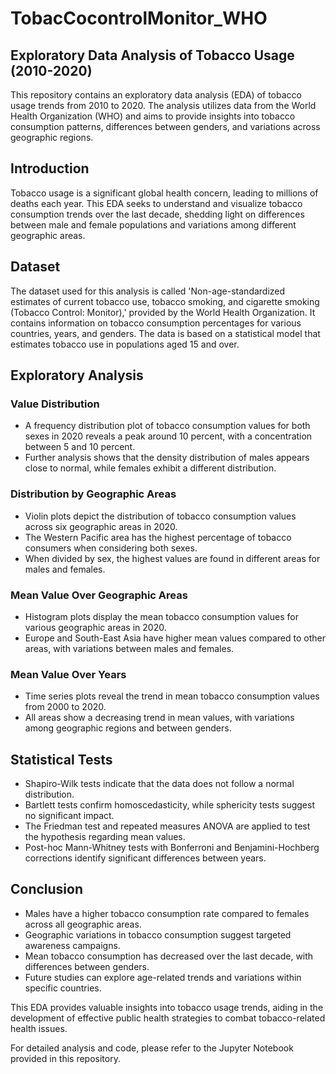 # TobacCocontrolMonitor_WHO
Exploratory Data Analysis of Tobacco Usage (2010-2020)
------------------------------------------------------
This repository contains an exploratory data analysis (EDA) of tobacco usage trends from 2010 to 2020. The analysis utilizes data from the World Health Organization (WHO) and aims to provide insights into tobacco consumption patterns, differences between genders, and variations across geographic regions.

## Introduction

Tobacco usage is a significant global health concern, leading to millions of deaths each year. This EDA seeks to understand and visualize tobacco consumption trends over the last decade, shedding light on differences between male and female populations and variations among different geographic areas.

## Dataset

The dataset used for this analysis is called 'Non-age-standardized estimates of current tobacco use, tobacco smoking, and cigarette smoking (Tobacco Control: Monitor),' provided by the World Health Organization. It contains information on tobacco consumption percentages for various countries, years, and genders. The data is based on a statistical model that estimates tobacco use in populations aged 15 and over.

## Exploratory Analysis

### Value Distribution

- A frequency distribution plot of tobacco consumption values for both sexes in 2020 reveals a peak around 10 percent, with a concentration between 5 and 10 percent.
- Further analysis shows that the density distribution of males appears close to normal, while females exhibit a different distribution.

### Distribution by Geographic Areas

- Violin plots depict the distribution of tobacco consumption values across six geographic areas in 2020.
- The Western Pacific area has the highest percentage of tobacco consumers when considering both sexes.
- When divided by sex, the highest values are found in different areas for males and females.

### Mean Value Over Geographic Areas

- Histogram plots display the mean tobacco consumption values for various geographic areas in 2020.
- Europe and South-East Asia have higher mean values compared to other areas, with variations between males and females.

### Mean Value Over Years

- Time series plots reveal the trend in mean tobacco consumption values from 2000 to 2020.
- All areas show a decreasing trend in mean values, with variations among geographic regions and between genders.

## Statistical Tests

- Shapiro-Wilk tests indicate that the data does not follow a normal distribution.
- Bartlett tests confirm homoscedasticity, while sphericity tests suggest no significant impact.
- The Friedman test and repeated measures ANOVA are applied to test the hypothesis regarding mean values.
- Post-hoc Mann-Whitney tests with Bonferroni and Benjamini-Hochberg corrections identify significant differences between years.

## Conclusion

- Males have a higher tobacco consumption rate compared to females across all geographic areas.
- Geographic variations in tobacco consumption suggest targeted awareness campaigns.
- Mean tobacco consumption has decreased over the last decade, with differences between genders.
- Future studies can explore age-related trends and variations within specific countries.

This EDA provides valuable insights into tobacco usage trends, aiding in the development of effective public health strategies to combat tobacco-related health issues.

For detailed analysis and code, please refer to the Jupyter Notebook provided in this repository.

